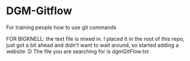 # DGM-Gitflow
For training people how to use git commands


FOR BIGKNELL: the text file is mixed in. I placed it in the root of this repo, just got a bit ahead and didn't want to wait around, so started adding a website :D  The file you are searching for is dgmGitFlow.txt
